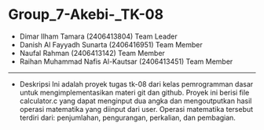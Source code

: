 # Group_7-Akebi-_TK-08
- Dimar Ilham Tamara (2406413804) Team Leader
- Danish Al Fayyadh Sunarta (2406416951) Team Member
- Naufal Rahman (2406413142) Team Member
- Raihan Muhammad Nafis Al-Kautsar (2406413451) Team Member

---
- Deskripsi
Ini adalah proyek tugas tk-08 dari kelas pemrogramman dasar untuk mengimplementasikan materi git dan github. Proyek ini berisi file calculator.c yang dapat menginput dua angka dan mengoutputkan hasil operasi matematika yang diinput dari user. Operasi matematika tersebut terdiri dari: penjumlahan, pengurangan, perkalian, dan pembagian.